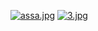 [![assa.jpg](https://i.postimg.cc/90FG20G5/assa.jpg)](https://postimg.cc/njgsYHR0)
[![3.jpg](https://i.postimg.cc/KY8k4w1B/3.jpg)](https://postimg.cc/k2LXpjFg)
